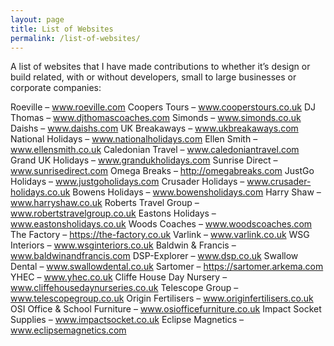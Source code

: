 ```yaml
---
layout: page
title: List of Websites
permalink: /list-of-websites/
---
```


A list of websites that I have made contributions to whether it’s design or build related, with or without developers, small to large businesses or corporate companies:

Roeville – <a title="Roeville" href="https://www.roeville.com">www.roeville.com</a>
Coopers Tours – <a href="https://www.cooperstours.co.uk">www.cooperstours.co.uk</a>
DJ Thomas – <a title="DJ Thomas" href="https://www.djthomascoaches.com">www.djthomascoaches.com</a>
Simonds – <a title="Simonds" href="http://www.simonds.co.uk">www.simonds.co.uk</a>
Daishs – <a href="https://www.daishs.com/">www.daishs.com</a>
UK Breakaways – <a title="UK Breakaways" href="https://www.ukbreakaways.com">www.ukbreakaways.com</a>
National Holidays – <a title="National Holidays" href="https://www.nationalholidays.com">www.nationalholidays.com</a>
Ellen Smith – <a title="Ellen Smith" href="http://www.ellensmith.co.uk">www.ellensmith.co.uk</a>
Caledonian Travel – <a title="Caledonian Travel" href="https://www.caledoniantravel.com">www.caledoniantravel.com</a>
Grand UK Holidays – <a title="Grand UK Holidays" href="https://www.grandukholidays.com">www.grandukholidays.com</a>
Sunrise Direct – <a title="Sunrise Direct" href="https://www.sunrisedirect.com">www.sunrisedirect.com</a>
Omega Breaks – <a title="Omega Breaks" href="http://omegabreaks.com">http://omegabreaks.com</a>
JustGo Holidays – <a title="JustGo Holidays" href="http://www.justgoholidays.com">www.justgoholidays.com</a>
Crusader Holidays – <a title="Crusader Holidays" href="http://www.crusader-holidays.co.uk">www.crusader-holidays.co.uk</a>
Bowens Holidays – <a title="Bowens Holidays" href="http://www.bowensholidays.com">www.bowensholidays.com</a>
Harry Shaw – <a title="Harry Shaw" href="http://www.harryshaw.co.uk">www.harryshaw.co.uk</a>
Roberts Travel Group – <a title="Roberts Travel Group" href="http://www.robertstravelgroup.co.uk">www.robertstravelgroup.co.uk</a>
Eastons Holidays – <a title="Eastons Holidays" href="http://www.eastonsholidays.co.uk">www.eastonsholidays.co.uk</a>
Woods Coaches – <a title="Woods Coaches" href="https://www.woodscoaches.com">www.woodscoaches.com</a>
The Factory – <a title="The Factory" href="https://the-factory.co.uk">https://the-factory.co.uk</a>
Varlink – <a title="Varlink" href="http://www.varlink.co.uk">www.varlink.co.uk</a>
WSG Interiors – <a title="WSG Interiors" href="http://www.wsginteriors.co.uk">www.wsginteriors.co.uk</a>
Baldwin &amp; Francis – <a title="Baldwin &amp; Francis" href="http://www.baldwinandfrancis.com">www.baldwinandfrancis.com</a>
DSP-Explorer – <a href="https://www.dsp.co.uk/">www.dsp.co.uk</a>
Swallow Dental – <a title="Swallow Dental" href="https://www.swallowdental.co.uk">www.swallowdental.co.uk</a>
Sartomer – <a href="https://sartomer.arkema.com/">https://sartomer.arkema.com</a>
YHEC – <a title="YHEC" href="http://www.yhec.co.uk">www.yhec.co.uk</a>
Cliffe House Day Nursery – <a title="Cliffe House Day Nursery" href="http://www.cliffehousedaynurseries.co.uk">www.cliffehousedaynurseries.co.uk</a>
Telescope Group – <a href="https://telescopegroup.co.uk/">www.telescopegroup.co.uk</a>
Origin Fertilisers – <a title="Origin Fertilisers" href="http://www.originfertilisers.co.uk">www.originfertilisers.co.uk</a>
OSI Office &amp; School Furniture – <a title="OSI Office &amp; School Furniture" href="http://www.osiofficefurniture.co.uk">www.osiofficefurniture.co.uk</a>
Impact Socket Supplies – <a title="Impact Socket Supplies" href="http://www.impactsocket.co.uk">www.impactsocket.co.uk</a>
Eclipse Magnetics – <a title="Eclipse Magnetics" href="http://www.eclipsemagnetics.com">www.eclipsemagnetics.com</a>
